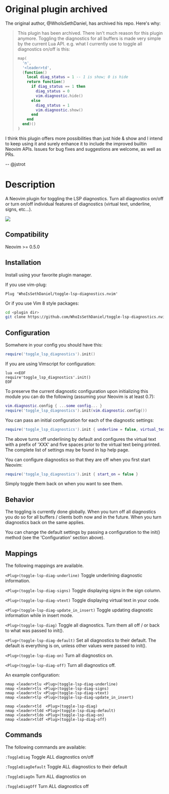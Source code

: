 # Original plugin archived

The original author, @WhoIsSethDaniel, has archived his repo. Here's why:

> This plugin has been archived. There isn't much reason for this plugin anymore.
> Toggling the diagnostics for all buffers is made very simple by the current Lua
> API. e.g. what I currently use to toggle all diagnostics on/off is this:
>
> ```lua
> map(
>   'n',
>   '<leader>td',
>   (function()
>     local diag_status = 1 -- 1 is show; 0 is hide
>     return function()
>       if diag_status == 1 then
>         diag_status = 0
>         vim.diagnostic.hide()
>       else
>         diag_status = 1
>         vim.diagnostic.show()
>       end
>     end
>   end)()
> )
> ```

I think this plugin offers more possibilities than just hide & show and I
intend to keep using it and surely enhance it to include the improved builtin
Neovim APIs. Issues for bug fixes and suggestions are welcome, as well as PRs.

-- @jstrot

# Description

A Neovim plugin for toggling the LSP diagnostics. Turn all diagnostics on/off or turn on/off
individual features of diagnostics (virtual text, underline, signs, etc...).

<img src="https://github.com/WhoIsSethDaniel/public-assets/blob/main/toggle-diag-on-off-2.gif">

## Compatibility

Neovim >= 0.5.0

## Installation

Install using your favorite plugin manager.

If you use vim-plug:

```vim
Plug 'WhoIsSethDaniel/toggle-lsp-diagnostics.nvim'
```

Or if you use Vim 8 style packages:

```bash
cd <plugin dir>
git clone https://github.com/WhoIsSethDaniel/toggle-lsp-diagnostics.nvim
```

## Configuration

Somwhere in your config you should have this:

```lua
require('toggle_lsp_diagnostics').init()
```

If you are using Vimscript for configuration:

```vim
lua <<EOF
require'toggle_lsp_diagnostics'.init()
EOF
```

To preserve the current diagnostic configuration upon initializing this module you can do the following (assuming your
Neovim is at least 0.7):

```lua
vim.diagnostic.config { ...some config... }
require('toggle_lsp_diagnostics').init(vim.diagnostic.config())
```

You can pass an initial configuration for each of the diagnostic settings:

```lua
require('toggle_lsp_diagnostics').init { underline = false, virtual_text = { prefix = 'XXX', spacing = 5 } }
```

The above turns off underlining by default and configures the virtual text with a prefix of 'XXX' and five
spaces prior to the virtual text being printed. The complete list of settings may be found in lsp help
page.

You can configure diagnostics so that they are off when you first start Neovim:

```lua
require('toggle_lsp_diagnostics').init { start_on = false }
```

Simply toggle them back on when you want to see them.

## Behavior

The toggling is currently done globally. When you turn off all diagnostics you do so for
all buffers / clients both now and in the future. When you turn diagnostics back on the
same applies.

You can change the default settings by passing a configuration to the init() method (see the
'Configuration' section above).

## Mappings

The following mappings are available.

`<Plug>(toggle-lsp-diag-underline)`
Toggle underlining diagnostic information.

`<Plug>(toggle-lsp-diag-signs)`
Toggle displaying signs in the sign column.

`<Plug>(toggle-lsp-diag-vtext)`
Toggle displaying virtual text in your code.

`<Plug>(toggle-lsp-diag-update_in_insert)`
Toggle updating diagnostic information while in insert mode.

`<Plug>(toggle-lsp-diag)`
Toggle all diagnostics. Turn them all off / or back to what was passed to init().

`<Plug>(toggle-lsp-diag-default)`
Set all diagnostics to their default. The default is everything is on, unless other values were
passed to init().

`<Plug>(toggle-lsp-diag-on)`
Turn all diagnostics on.

`<Plug>(toggle-lsp-diag-off)`
Turn all diagnostics off.

An example configuration:

```vim
nmap <leader>tlu <Plug>(toggle-lsp-diag-underline)
nmap <leader>tls <Plug>(toggle-lsp-diag-signs)
nmap <leader>tlv <Plug>(toggle-lsp-diag-vtext)
nmap <leader>tlp <Plug>(toggle-lsp-diag-update_in_insert)

nmap <leader>tld  <Plug>(toggle-lsp-diag)
nmap <leader>tldd <Plug>(toggle-lsp-diag-default)
nmap <leader>tldo <Plug>(toggle-lsp-diag-on)
nmap <leader>tldf <Plug>(toggle-lsp-diag-off)
```

## Commands

The following commands are available:

`:ToggleDiag`
Toggle ALL diagnostics on/off

`:ToggleDiagDefault`
Toggle ALL diagnostics to their default

`:ToggleDiagOn`
Turn ALL diagnostics on

`:ToggleDiagOff`
Turn ALL diagnostics off
